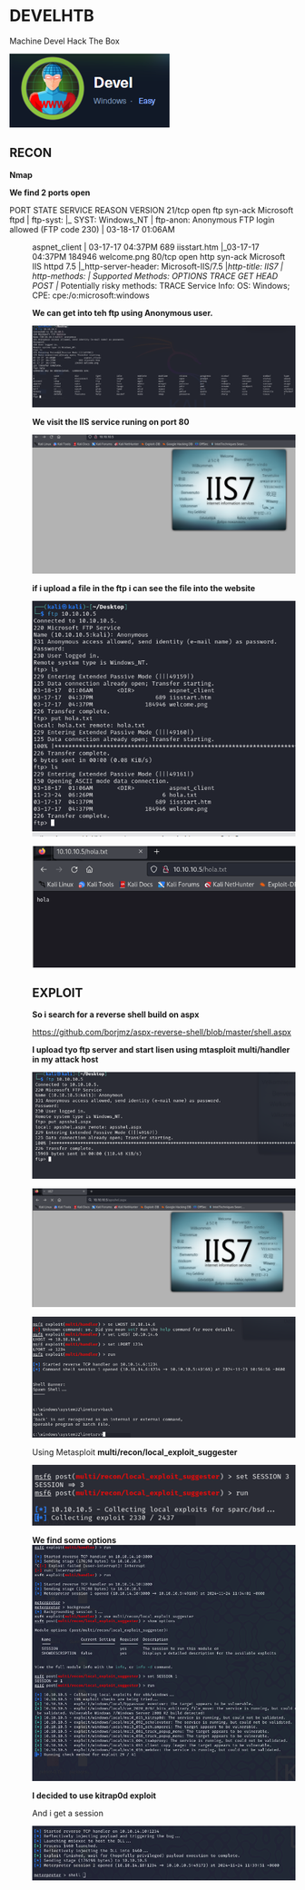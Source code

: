 # DEVELHTB

Machine Devel Hack The Box 

![alt text](image.png)

## RECON

**Nmap**

**We find 2  ports open** 

PORT   STATE SERVICE REASON  VERSION
21/tcp open  ftp     syn-ack Microsoft ftpd
| ftp-syst: 
|_  SYST: Windows_NT
| ftp-anon: Anonymous FTP login allowed (FTP code 230)
| 03-18-17  01:06AM       <DIR>          aspnet_client
| 03-17-17  04:37PM                  689 iisstart.htm
|_03-17-17  04:37PM               184946 welcome.png
80/tcp open  http    syn-ack Microsoft IIS httpd 7.5
|_http-server-header: Microsoft-IIS/7.5
|_http-title: IIS7
| http-methods: 
|   Supported Methods: OPTIONS TRACE GET HEAD POST
|_  Potentially risky methods: TRACE
Service Info: OS: Windows; CPE: cpe:/o:microsoft:windows


**We can get into teh ftp using Anonymous user.**

![alt text](image-1.png)

**We visit the IIS service runing on port 80**

![alt text](image-2.png)

  **if i upload a file  in  the ftp i can see the file into the website**

![alt text](image-3.png)

![alt text](image-4.png)

## EXPLOIT

**So i search for a reverse shell build on aspx**

https://github.com/borjmz/aspx-reverse-shell/blob/master/shell.aspx


**I upload tyo ftp server and start lisen using mtasploit multi/handler in my attack host**

![alt text](image-5.png)

![alt text](image-7.png)

![alt text](image-8.png)



Using Metasploit **multi/recon/local_exploit_suggester**

![alt text](image-9.png)
 
 **We find some options**
 ![alt text](image-10.png)

**I decided to use kitrap0d exploit**

And i get a session 

![alt text](image-11.png)

